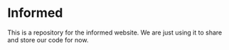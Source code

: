 # Informed
This is a repository for the informed website. We are just using it to share and store our code for now.
